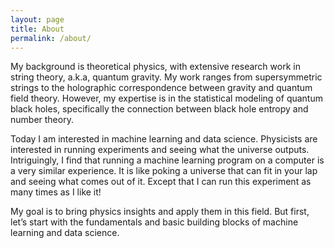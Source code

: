 ```yaml
---
layout: page
title: About
permalink: /about/
---
```


My background is theoretical physics, with extensive research work in string theory, a.k.a, quantum gravity. My work ranges from supersymmetric strings to the holographic correspondence between gravity and quantum field theory. However, my expertise is in the statistical modeling of quantum black holes, specifically the connection between black hole entropy and number theory.

Today I am interested in machine learning and data science. Physicists are interested in running experiments and seeing what the universe outputs. Intriguingly, I find that running a machine learning program on a computer is a very similar experience. It is like poking a universe that can fit in your lap and seeing what comes out of it. Except that I can run this experiment as many times as I like it!

My goal is to bring physics insights and apply them in this field. But first, let’s start with the fundamentals and basic building blocks of machine learning and data science.
